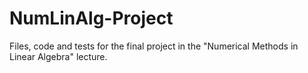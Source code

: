 # NumLinAlg-Project
Files, code and tests for the final project in the "Numerical Methods in Linear Algebra" lecture.
